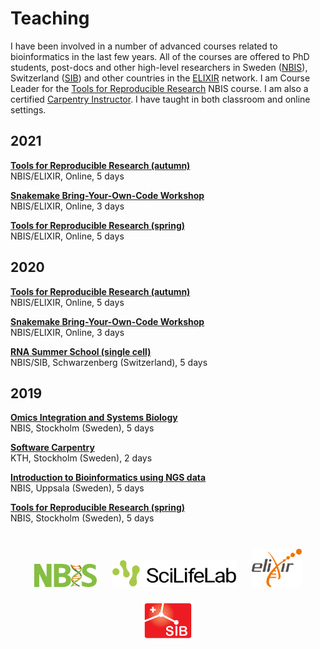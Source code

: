 # Teaching

I have been involved in a number of advanced courses related to bioinformatics
in the last few years. All of the courses are offered to PhD students, post-docs
and other high-level researchers in Sweden ([NBIS](https://nbis.se/)),
Switzerland ([SIB](https://www.sib.swiss/)) and other countries in the
[ELIXIR](https://elixir-europe.org/) network. I am Course Leader for the [Tools
for Reproducible Research](https://uppsala.instructure.com/courses/51980) NBIS
course. I am also a certified [Carpentry Instructor](https://software-carpentry.org/).
I have taught in both classroom and online settings.

## 2021

**[Tools for Reproducible Research (autumn)](https://uppsala.instructure.com/courses/51980)**
<br> NBIS/ELIXIR, Online, 5 days

**[Snakemake Bring-Your-Own-Code Workshop](https://uppsala.instructure.com/courses/52153)**
<br> NBIS/ELIXIR, Online, 3 days

**[Tools for Reproducible Research (spring)](https://nbis-reproducible-research.readthedocs.io/en/course_2104/)**
<br> NBIS/ELIXIR, Online, 5 days

## 2020

**[Tools for Reproducible Research (autumn)](https://nbis-reproducible-research.readthedocs.io/en/course_2010/)**
<br> NBIS/ELIXIR, Online, 5 days

**[Snakemake Bring-Your-Own-Code Workshop](https://uppsala.instructure.com/courses/52153)**
<br> NBIS/ELIXIR, Online, 3 days

**[RNA Summer School (single cell)](https://sib-swiss.github.io/SchoolRNA2020/)**
<br> NBIS/SIB, Schwarzenberg (Switzerland), 5 days

## 2019

**[Omics Integration and Systems Biology](https://nbisweden.github.io/workshop_omics_integration/)**
<br> NBIS, Stockholm (Sweden), 5 days

**[Software Carpentry](https://wikfeldt.github.io/2019-06-18-stockholm/)**
<br> KTH, Stockholm (Sweden), 2 days

**[Introduction to Bioinformatics using NGS data](https://scilifelab.github.io/courses/ngsintro/1902/)**
<br> NBIS, Uppsala (Sweden), 5 days

**[Tools for Reproducible Research (spring)](https://nbis-reproducible-research.readthedocs.io/en/course_1905/)**
<br> NBIS, Stockholm (Sweden), 5 days

<br>

<center>
<img src="/assets/img/nbis-logo.svg" alt="NBIS" style="width:100px; padding:10px"/>
<img src="/assets/img/scilife-logo.png" alt="SciLife" style="width:200px; padding:10px"/>
<img src="/assets/img/elixir-logo.png" alt="ELIXIR" style="width:80px; padding:10px"/>
<img src="/assets/img/sib-logo.png" alt="SIB" style="width:80px; padding:10px"/>
</center>
